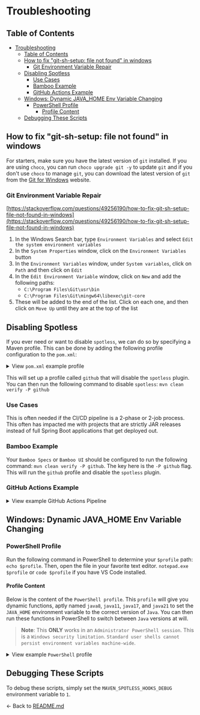 # Troubleshooting

## Table of Contents

- [Troubleshooting](#troubleshooting)
  - [Table of Contents](#table-of-contents)
  - [How to fix "git-sh-setup: file not found" in windows](#how-to-fix-git-sh-setup-file-not-found-in-windows)
    - [Git Environment Variable Repair](#git-environment-variable-repair)
  - [Disabling Spotless](#disabling-spotless)
    - [Use Cases](#use-cases)
    - [Bamboo Example](#bamboo-example)
    - [GitHub Actions Example](#github-actions-example)
  - [Windows: Dynamic JAVA\_HOME Env Variable Changing](#windows-dynamic-java_home-env-variable-changing)
    - [PowerShell Profile](#powershell-profile)
      - [Profile Content](#profile-content)
  - [Debugging These Scripts](#debugging-these-scripts)

## How to fix "git-sh-setup: file not found" in windows

For starters, make sure you have the latest version of `git` installed. If you are using `choco`, you can run `choco upgrade git -y` to update `git` and if you don't use `choco` to manage `git`, you can download the latest version of `git` from the [Git for Windows](https://gitforwindows.org/) website.

### Git Environment Variable Repair

[https://stackoverflow.com/questions/49256190/how-to-fix-git-sh-setup-file-not-found-in-windows](https://stackoverflow.com/questions/49256190/how-to-fix-git-sh-setup-file-not-found-in-windows)

1. In the Windows Search bar, type `Environment Variables` and select `Edit the system environment variables`
2. In the `System Properties` window, click on the `Environment Variables` button
3. In the `Environment Variables` window, under `System variables`, click on `Path` and then click on `Edit`
4. In the `Edit Environment Variable` window, click on `New` and add the following paths:
   - `C:\Program Files\Git\usr\bin`
   - `C:\Program Files\Git\mingw64\libexec\git-core`
5. These will be added to the end of the list. Click on each one, and then click on `Move Up` until they are at the top
   of the list

## Disabling Spotless

If you ever need or want to disable `spotless`, we can do so by specifying a Maven profile. This can be done by adding the following profile configuration to the `pom.xml`:

<!-- markdownlint-disable-next-line MD033 -->
<details><summary>View <code>pom.xml</code> example profile</summary>

```xml
<profile>
  <id>github</id>
  <build>
    <plugins>
      <plugin>
        <groupId>com.diffplug.spotless</groupId>
        <artifactId>spotless-maven-plugin</artifactId>
        <version>${spotless.version}</version>
        <executions>
          <execution>
            <phase>none</phase>
          </execution>
        </executions>
      </plugin>
    </plugins>
  </build>
</profile>
```

</details>

This will set up a profile called `github` that will disable the `spotless` plugin. You can then run the following command to disable `spotless`: `mvn clean verify -P github`

### Use Cases

This is often needed if the CI/CD pipeline is a 2-phase or 2-job process. This often has impacted me with projects that are strictly JAR releases instead of full Spring Boot applications that get deployed out.

### Bamboo Example

Your `Bamboo Specs` or `Bamboo UI` should be configured to run the following command: `mvn clean verify -P github`. The key here is the `-P github` flag. This will run the `github` profile and disable the `spotless` plugin.

### GitHub Actions Example

<!-- markdownlint-disable-next-line MD033 -->
<details><summary>View example GitHub Actions Pipeline</summary>

```yaml
name: CI
on:
  push:
    branches:
      - main
  pull_request:
    branches:
      - main
jobs:
  build:
    runs-on: ubuntu-latest
    steps:
      - name: Checkout code
        uses: actions/checkout@v2
      - name: Set up JDK 11
        uses: actions/setup-java@v2
        with:
          java-version: "11"
      - name: Build with Maven
        run: mvn clean verify -P github # Notice the -P github flag here
```

</details>

## Windows: Dynamic JAVA_HOME Env Variable Changing

### PowerShell Profile

Run the following command in PowerShell to determine your `$profile` path: `echo $profile`. Then, open the file in your favorite text editor. `notepad.exe $profile` or `code $profile` if you have VS Code installed.

#### Profile Content

Below is the content of the `PowerShell profile`. This `profile` will give you dynamic functions, aptly named `java8`, `java11`, `java17`, and `java21` to set the `JAVA_HOME` environment variable to the correct version of `Java`. You can then run these functions in PowerShell to switch between `Java` versions at will.

> **Note**: This **ONLY** works in an `Administrator PowerShell session`. This is a `Windows security limitation`. `Standard user shells cannot persist environment variables machine-wide`.

<!-- markdownlint-disable-next-line MD033 -->
<details><summary>View example <code>PowerShell</code> profile</summary>

```powershell
$global:JAVA_8_PATH = 'C:\Program Files\Eclipse Adoptium\jdk-8.0.442.6-hotspot' # Replace with your correct version
$global:JAVA_11_PATH = 'C:\Program Files\Eclipse Adoptium\jdk-11.0.26.4-hotspot' # Replace with your correct version
$global:JAVA_17_PATH = 'C:\Program Files\Eclipse Adoptium\jdk-17.0.14.7-hotspot' # Replace with your correct version
$global:JAVA_21_PATH = 'C:\Program Files\Eclipse Adoptium\jdk-21.0.6.7-hotspot' # Replace with your correct version

function java8 {
  $env:JAVA_HOME = $global:JAVA_8_PATH
  $env:Path = "$env:JAVA_HOME\bin;" + ($env:Path -split ';' | Where-Object { $_ -notmatch '\\jdk.*?\\bin' }) -join ';'
  Write-Host "JAVA_HOME set to: $env:JAVA_HOME"
  [Environment]::SetEnvironmentVariable('JAVA_HOME', $env:JAVA_HOME, 'Machine')
  Write-Host "Executing java --version to verify java version"
  # Note how Java 8 uses -version instead of --version
  # --version was introduced in Java 9+
  Write-Host $(java -version)
}
function java11 {
  $env:JAVA_HOME = $global:JAVA_11_PATH
  $env:Path = "$env:JAVA_HOME\bin;" + ($env:Path -split ';' | Where-Object { $_ -notmatch '\\jdk.*?\\bin' }) -join ';'
  Write-Host "JAVA_HOME set to: $env:JAVA_HOME"
  [Environment]::SetEnvironmentVariable('JAVA_HOME', $env:JAVA_HOME, 'Machine')
  Write-Host "Executing java --version to verify java version"
  Write-Host $(java --version)
}
function java17 {
  $env:JAVA_HOME = $global:JAVA_17_PATH
  $env:Path = "$env:JAVA_HOME\bin;" + ($env:Path -split ';' | Where-Object { $_ -notmatch '\\jdk.*?\\bin' }) -join ';'
  Write-Host "JAVA_HOME set to: $env:JAVA_HOME"
  [Environment]::SetEnvironmentVariable('JAVA_HOME', $env:JAVA_HOME, 'Machine')
  Write-Host "Executing java --version to verify java version"
  Write-Host $(java --version)
}
function java21 {
  $env:JAVA_HOME = $global:JAVA_21_PATH
  $env:Path = "$env:JAVA_HOME\bin;" + ($env:Path -split ';' | Where-Object { $_ -notmatch '\\jdk.*?\\bin' }) -join ';'
  Write-Host "JAVA_HOME set to: $env:JAVA_HOME"
  [Environment]::SetEnvironmentVariable('JAVA_HOME', $env:JAVA_HOME, 'Machine')
  Write-Host "Executing java --version to verify java version"
  Write-Host $(java --version)
}
```

</details>

## Debugging These Scripts

To debug these scripts, simply set the `MAVEN_SPOTLESS_HOOKS_DEBUG` environment variable to `1`.

← Back to [README.md](./README.md)
